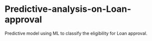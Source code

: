 # Predictive-analysis-on-Loan-approval
Predictive model using ML to classify the eligibility for Loan approval.
